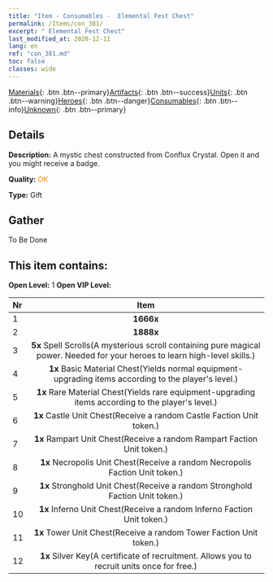 ```yaml
---
title: "Item - Consumables -  Elemental Fest Chest"
permalink: /Items/con_381/
excerpt: " Elemental Fest Chest"
last_modified_at: 2020-12-11
lang: en
ref: "con_381.md"
toc: false
classes: wide
---
```

 [Materials](/Items/){: .btn .btn--primary}[Artifacts](/Items/Artifacts/){: .btn .btn--success}[Units](/Items/Units/){: .btn .btn--warning}[Heroes](/Items/Heroes/){: .btn .btn--danger}[Consumables](/Items/Consumables/){: .btn .btn--info}[Unknown](/Items/Unknown/){: .btn .btn--primary}

## Details
 **Description:** A mystic chest constructed from Conflux Crystal. Open it and you might receive a badge.

 **Quality:** <span style="color: #FF8C00">OK</span>

 **Type:** Gift

## Gather

  To Be Done

## This item contains:

 **Open Level:** 1
 **Open VIP Level:** 

  | Nr |      Item    |
  |:---|:------------:|
  | 1 |  **1666x** <i class="fas fa-coins"/> | 
  | 2 |  **1888x** <i class="fas fa-coins"/> | 
  | 3 |  **5x** Spell Scrolls(A mysterious scroll containing pure magical power. Needed for your heroes to learn high-level skills.) | 
  | 4 |  **1x** Basic Material Chest(Yields normal equipment-upgrading items according to the player's level.) | 
  | 5 |  **1x** Rare Material Chest(Yields rare equipment-upgrading items according to the player's level.) | 
  | 6 |  **1x** Castle Unit Chest(Receive a random Castle Faction Unit token.) | 
  | 7 |  **1x** Rampart Unit Chest(Receive a random Rampart Faction Unit token.) | 
  | 8 |  **1x** Necropolis Unit Chest(Receive a random Necropolis Faction Unit token.) | 
  | 9 |  **1x** Stronghold Unit Chest(Receive a random Stronghold Faction Unit token.) | 
  | 10 |  **1x** Inferno Unit Chest(Receive a random Inferno Faction Unit token.) | 
  | 11 |  **1x** Tower Unit Chest(Receive a random Tower Faction Unit token.) | 
  | 12 |  **1x** Silver Key(A certificate of recruitment. Allows you to recruit units once for free.) | 
